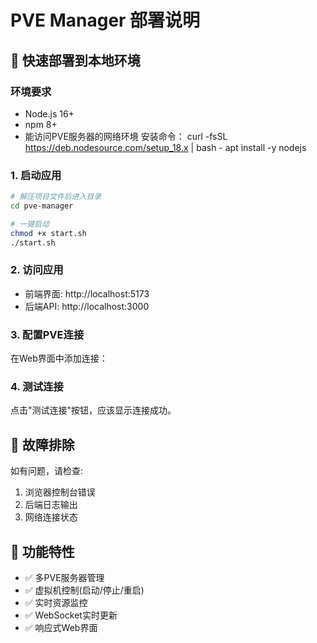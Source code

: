 # PVE Manager 部署说明

## 🚀 快速部署到本地环境

### 环境要求
- Node.js 16+
- npm 8+
- 能访问PVE服务器的网络环境
安装命令：
curl -fsSL https://deb.nodesource.com/setup_18.x | bash -
apt install -y nodejs

### 1. 启动应用
```bash
# 解压项目文件后进入目录
cd pve-manager

# 一键启动
chmod +x start.sh
./start.sh
```

### 2. 访问应用
- 前端界面: http://localhost:5173
- 后端API: http://localhost:3000

### 3. 配置PVE连接

在Web界面中添加连接：


### 4. 测试连接

点击"测试连接"按钮，应该显示连接成功。

## 🔧 故障排除


如有问题，请检查:
1. 浏览器控制台错误
2. 后端日志输出
3. 网络连接状态

## 🎯 功能特性

- ✅ 多PVE服务器管理
- ✅ 虚拟机控制(启动/停止/重启)
- ✅ 实时资源监控
- ✅ WebSocket实时更新
- ✅ 响应式Web界面